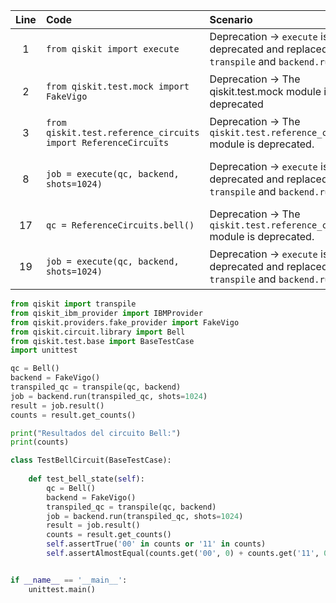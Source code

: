 | Line | Code | Scenario | Reference | Artifact | Refactoring |
| :--: | :--- | :------- | :-------: | :------- | :---------- |
| 1 | `from qiskit import execute` | Deprecation -> `execute` is deprecated and replaced with `transpile` and `backend.run` | qrn_tax_ddbb-69523 | qiskit.execute |  |
| 2 | `from qiskit.test.mock import FakeVigo` | Deprecation -> The qiskit.test.mock module is deprecated | qrn_tax_ddbb-192a9 | qiskit.test.mock | `from qiskit_ibm_provider import IBMProvider\nfrom qiskit.providers.fake_provider import FakeVigo` |
| 3 | `from qiskit.test.reference_circuits import ReferenceCircuits` | Deprecation ->  The `qiskit.test.reference_circuits` module is deprecated. | qrn_tax_ddbb-5798a | qiskit.test.reference_circuits | `from qiskit.circuit.library import Bell` |
| 8 | `job = execute(qc, backend, shots=1024)` | Deprecation -> `execute` is deprecated and replaced with `transpile` and `backend.run` | qrn_tax_ddbb-69523 | qiskit.execute | `from qiskit import transpile\ntranspiled_qc = transpile(qc, backend)\njob = backend.run(transpiled_qc, shots=1024)` |
| 17 | `qc = ReferenceCircuits.bell()` | Deprecation ->  The `qiskit.test.reference_circuits` module is deprecated. | qrn_tax_ddbb-5798a | qiskit.test.reference_circuits | `qc = Bell()` |
| 19 | `job = execute(qc, backend, shots=1024)` | Deprecation -> `execute` is deprecated and replaced with `transpile` and `backend.run` | qrn_tax_ddbb-69523 | qiskit.execute | `transpiled_qc = transpile(qc, backend)\njob = backend.run(transpiled_qc, shots=1024)` |

```python
from qiskit import transpile
from qiskit_ibm_provider import IBMProvider
from qiskit.providers.fake_provider import FakeVigo
from qiskit.circuit.library import Bell
from qiskit.test.base import BaseTestCase
import unittest

qc = Bell()
backend = FakeVigo()
transpiled_qc = transpile(qc, backend)
job = backend.run(transpiled_qc, shots=1024)
result = job.result()
counts = result.get_counts()

print("Resultados del circuito Bell:")
print(counts)

class TestBellCircuit(BaseTestCase):
    
    def test_bell_state(self):
        qc = Bell()
        backend = FakeVigo()
        transpiled_qc = transpile(qc, backend)
        job = backend.run(transpiled_qc, shots=1024)
        result = job.result()
        counts = result.get_counts()        
        self.assertTrue('00' in counts or '11' in counts)
        self.assertAlmostEqual(counts.get('00', 0) + counts.get('11', 0), 1024, delta=50)


if __name__ == '__main__':
    unittest.main()
```